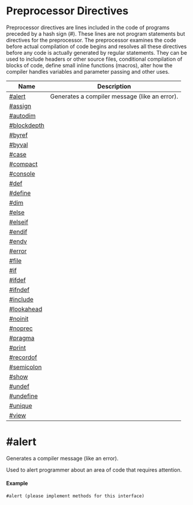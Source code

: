 # Preprocessor Directives

Preprocessor directives are lines included in the code of programs preceded by a hash sign (#). These lines are not program statements but directives for the preprocessor. The preprocessor examines the code before actual compilation of code begins and resolves all these directives before any code is actually generated by regular statements. They can be used to include headers or other source files, conditional compilation of blocks of code, define small inline functions (macros), alter how the compiler handles variables and parameter passing and other uses.

| Name       | Description |
| ---------- | ----------- |
| [#alert](#alert) | Generates a compiler message (like an error). |
| [#assign](#assign) |  |
| [#autodim](#autodim) |  |
| [#blockdepth](#blockdepth) |  |
| [#byref](#byref) |  |
| [#byval](#byval) |  |
| [#case](#case) |  |
| [#compact](#compact) |  |
| [#console](#console) |  |
| [#def](#def) |  |
| [#define](#define) |  |
| [#dim](#dim) |  |
| [#else](#else) |  |
| [#elseif](#elseif) |  |
| [#endif](#endif) |  |
| [#endv](#endv) |  |
| [#error](#error) |  |
| [#file](#file) |  |
| [#if](#if) |  |
| [#ifdef](#ifdef) |  |
| [#ifndef](#ifndef) |  |
| [#include](#include) |  |
| [#lookahead](#lookahead) |  |
| [#noinit](#noinit) |  |
| [#noprec](#noprec) |  |
| [#pragma](#pragma) |  |
| [#print](#print) |  |
| [#recordof](#recordof) |  |
| [#semicolon](#semicolon) |  |
| [#show](#show) |  |
| [#undef](#undef) |  |
| [#undefine](#undefine) |  |
| [#unique](#unique) |  |
| [#view](#view) |  |

# <a name="alert"></a>#alert

Generates a compiler message (like an error).

Used to alert programmer about an area of code that requires attention.

#### Example

```
#alert (please implement methods for this interface)
```


 

